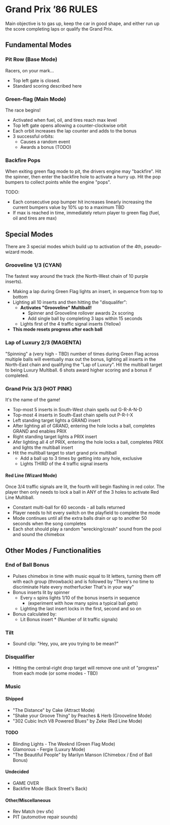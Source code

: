 Grand Prix ’86 RULES
====================

Main objective is to gas up, keep the car in good shape, and
either run up the score completing laps or qualify the Grand Prix.

Fundamental Modes
-----------------

### Pit Row (Base Mode)

Racers, on your mark...

- Top left gate is closed.
- Standard scoring described here

### Green-flag (Main Mode)

The race begins!

- Activated when fuel, oil, and tires reach max level
- Top left gate opens allowing a counter-clockwise orbit
- Each orbit increases the lap counter and adds to the bonus
- 3 successful orbits:
  - Causes a random event
  - Awards a bonus (TODO)

### Backfire Pops

When exiting green flag mode to pit, the drivers
engine may "backfire". Hit the spinner, then enter
the backfire hole to activate a hurry up. Hit the
pop bumpers to collect points while the engine "pops".

TODO:

- Each consecutive pop bumper hit increases
  linearly increasing the current bumpers
  value by 10% up to a maximum TBD
- If max is reached in time, immediately return player
  to green flag (fuel, oil and tires are max)

Special Modes
-------------

There are 3 special modes which build up to activation of the
4th, pseudo-wizard mode.

### Grooveline 1/3 (CYAN)

The fastest way around the track (the North-West chain of 10
purple inserts).

- Making a lap during Green Flag lights an insert, in sequence
  from top to bottom
- Lighting all 10 inserts and then hitting the "disqualifer":
  - **Activates "Grooveline" Multiball!**
    - Spinner and Grooveline rollover awards 2x scoring
    - Add single ball by completing 3 laps within 15 seconds
  - Lights first of the 4 traffic signal inserts (Yellow)
- **This mode resets progress after each ball**

### Lap of Luxury 2/3 (MAGENTA)

"Spinning" a (very high - TBD) number of times during Green Flag
across multiple balls will eventually max out the bonus, lighting all inserts in the North-East chain and qualifying the "Lap of Luxury". Hit the multiball target to being Luxury Multiball. 6 shots award higher scoring and a bonus if completed.

### Grand Prix 3/3 (HOT PINK)

It's the name of the game!

- Top-most 5 inserts in South-West chain spells out G-R-A-N-D
- Top-most 4 inserts in South-East chain spells out P-R-I-X
- Left standing target lights a GRAND insert
- After lighting all of GRAND, entering the hole locks a ball,
  completes GRAND and enables PRIX
- Right standing target lights a PRIX insert
- Afer lighting all 4 of PRIX, entering the hole locks a ball,
  completes PRIX and lights the multiball insert
- Hit the multiball target to start grand prix multiball
  - Add a ball up to 3 times by getting into any hole, exclusive
  - Lights THIRD of the 4 traffic signal inserts

#### Red Line (Wizard Mode)

Once 3/4 traffic signals are lit, the fourth will begin flashing
in red color. The player then only needs to lock a ball in ANY of
the 3 holes to activate Red Line Multiball.

- Constant multi-ball for 60 seconds - all balls returned
- Player needs to hit every switch on the playfield to
  complete the mode
- Mode continues until all the extra balls drain or up to
  another 50 seconds when the song completes
- Each shot should play a random "wrecking/crash" sound from
  the pool and sound the chimebox

Other Modes / Functionalities
-----------------------------

### End of Ball Bonus

- Pulses chimebox in time with music equal to lit
  letters, turning them off with each group (throwback)
  and is followed by "There's no time to discriminate
  Hate every motherfucker That's in your way"
- Bonus inserts lit by spinner
  - Every `n` spins lights 1/10 of the bonus inserts in sequence
    - (experiment with how many spins a typical ball gets)
  - Lighting the last insert locks in the first, second and so on
- Bonus calculated by:
  - Lit Bonus insert * (Number of lit traffic signals)

### Tilt

- Sound clip: "Hey, you, are you trying to be mean?"

### Disqualifier

- Hitting the central-right drop target will remove one unit
  of "progress" from each mode (or some modes - TBD)

### Music

#### Shipped

- "The Distance" by Cake (Attract Mode)
- "Shake your Groove Thing" by Peaches & Herb (Grooveline Mode)
- "302 Cubic Inch V8 Powered Blues" by Zeke (Red Line Mode)

#### TODO

- Blinding Lights - The Weeknd (Green Flag Mode)
- Glamorous - Fergie (Luxury Mode)
- "The Beautiful People" by Marilyn Manson (Chimebox / End of Ball Bonus)

#### Undecided

- GAME OVER
- Backfire Mode (Back Street's Back)

#### Other/Miscellaneous

- Rev Match (rev sfx)
- PIT (automotive repair sounds)
